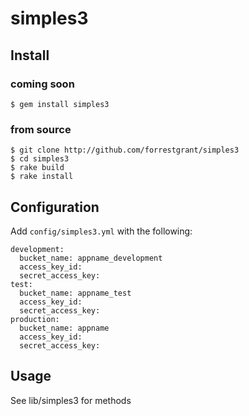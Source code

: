 # simples3
## Install
### coming soon
	$ gem install simples3

### from source
	$ git clone http://github.com/forrestgrant/simples3
	$ cd simples3
	$ rake build
	$ rake install

## Configuration
  Add `config/simples3.yml` with the following:

	development:
	  bucket_name: appname_development
	  access_key_id: 
	  secret_access_key:
	test:
	  bucket_name: appname_test
	  access_key_id: 
	  secret_access_key: 
	production:
	  bucket_name: appname
	  access_key_id: 
	  secret_access_key:


## Usage
  See lib/simples3 for methods